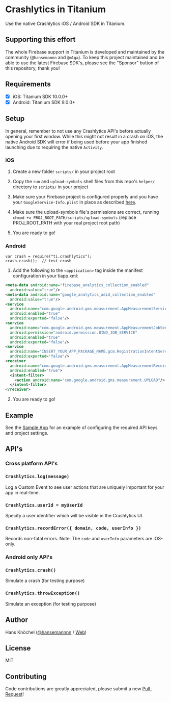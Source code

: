# Crashlytics in Titanium

Use the native Crashlytics iOS / Android SDK in Titanium.

## Supporting this effort

The whole Firebase support in Titanium is developed and maintained by the community (`@hansemannn` and `@m1ga`). To keep
this project maintained and be able to use the latest Firebase SDK's, please see the "Sponsor" button of this repository,
thank you!

## Requirements

- [x] iOS: Titanium SDK 10.0.0+
- [x] Android: Titanium SDK 9.0.0+

## Setup

In general, remember to not use any Crashlytics API's before actually opening your first window. While this might not result
in a crash on iOS, the native Android SDK will error if being used before your app finished launching due to requiring the
native `Activity`.

### iOS

1. Create a new folder `scripts/` in your project root
2. Copy the `run` and `upload-symbols` shell files from this repo's `helper/` directory to `scripts/` in your project
3. Make sure your Firebase project is configured properly and you have your `GoogleService-Info.plist` in place
   as described [here](https://github.com/hansemannn/titanium-firebase).
4. Make sure the upload-symbols file's permissions are correct, running `chmod +x PROJ_ROOT_PATH/scripts/upload-symbols`
   (replace PROJ_ROOT_PATH with your real project root path)

5. You are ready to go!

### Android

```
var crash = require("ti.crashlytics");
crash.crash();  // test crash
```

1. Add the following to the `<application>` tag inside the manifest configuration in your tiapp.xml:
```xml
<meta-data android:name="firebase_analytics_collection_enabled"
  android:value="true"/>
<meta-data android:name="google_analytics_adid_collection_enabled"
  android:value="true"/>
<service
  android:name="com.google.android.gms.measurement.AppMeasurementService"
  android:enabled="true"
  android:exported="false"/>
<service
  android:name="com.google.android.gms.measurement.AppMeasurementJobService"
  android:permission="android.permission.BIND_JOB_SERVICE"
  android:enabled="true"
  android:exported="false"/>
<service
  android:name="INSERT_YOUR_APP_PACKAGE_NAME.gcm.RegistrationIntentService"
  android:exported="false"/>
<receiver
  android:name="com.google.android.gms.measurement.AppMeasurementReceiver"
  android:enabled="true">
  <intent-filter>
    <action android:name="com.google.android.gms.measurement.UPLOAD"/>
  </intent-filter>
</receiver>
```
2. You are ready to go!

## Example

See the [Sample App](https://github.com/hansemannn/titanium-crashlytics-demo/blob/master/README.md) for an example of configuring
the required API keys and project settings.

## API's

### Cross platform API's

### `Crashlytics.log(message)`

Log a Custom Event to see user actions that are uniquely important for your app in real-time.

### `Crashlytics.userId = myUserId`

Specify a user identifier which will be visible in the Crashlytics UI.

### `Crashlytics.recordError({ domain, code, userInfo })`

Records non-fatal errors. Note: The `code` and `userInfo` parameters are iOS-only.

### Android only API's

### `Crashlytics.crash()`

Simulate a crash (for testing purpose)

### `Crashlytics.throwException()`

Simulate an exception (for testing purpose)

## Author

Hans Knöchel ([@hansemannnn](https://twitter.com/hansemannnn) / [Web](https://hans-knoechel.de))

## License

MIT

## Contributing

Code contributions are greatly appreciated, please submit a new [Pull-Request](https://github.com/hansemannn/titanium-crashlytics/pull/new/master)!
